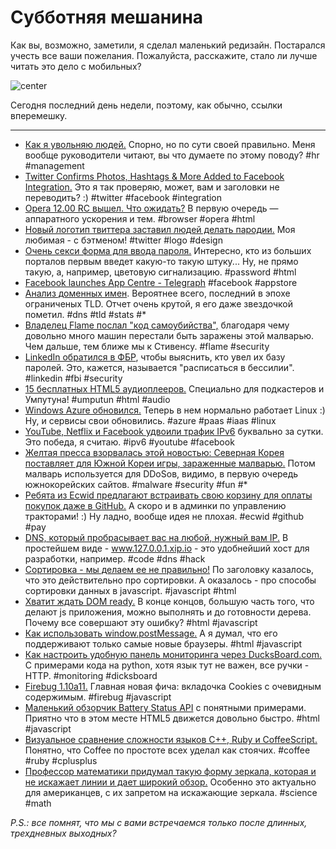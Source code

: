 # Субботняя мешанина

Как вы, возможно, заметили, я сделал маленький редизайн. Постарался учесть все ваши пожелания. Пожалуйста, расскажите, стало ли лучше читать это дело с мобильных?

![center](http://chyo.ru/360911878434.png)

Сегодня последний день недели, поэтому, как обычно, ссылки вперемешку.

---

* [Как я увольняю людей.](http://boss.blogs.nytimes.com/2012/06/04/how-i-fire-people/) Спорно, но по сути своей правильно. Меня вообще руководители читают, вы что думаете по этому поводу? #hr #management
* [Twitter Confirms Photos, Hashtags & More Added to Facebook Integration.](http://thenextweb.com/twitter/2012/06/08/twitter-yes-weve-added-photos-hashtags-usernames-and-more-to-our-facebook-integration/) Это я так проверяю, может, вам и заголовки не переводить? :) #twitter #facebook #integration
* [Opera 12.00 RC вышел. Что ожидать?](http://www.ghacks.net/2012/06/08/opera-12-00-rc-released-what-you-can-expect/) В первую очередь — аппаратного ускорения и тем. #browser #opera #html
* [Новый логотип твиттера заставил людей делать пародии.](http://www.webmonkey.com/2012/06/twitters-new-logo-inspires-parodies-css-greatness/) Моя любимая - с бэтменом! #twitter #logo #design
* [Очень секси форма для ввода пароля.](http://ksat.me/the-literally-sexy-sexy-password-field/) Интересно, кто из больших порталов первым введет какую-то такую штуку... Ну, не прямо такую, а, например, цветовую сигнализацию. #password #html
* [Facebook launches App Centre - Telegraph](http://www.telegraph.co.uk/technology/facebook/9318847/Facebook-launches-App-Centre.html)  #facebook #appstore
* [Анализ доменных имен](http://datagenetics.com/blog/march22012/index.html). Вероятнее всего, последний в эпохе ограниченых TLD. Отчет очень крутой, я его даже звездочкой пометил. #dns #tld #stats #*
* [Владелец Flame послал "код самоубийства",](http://www.bbc.com/news/technology-18365844) благодаря чему довольно много машин перестали быть заражены этой малварью. Чем дальше, тем ближе мы к Стивенсу. #flame #security
* [LinkedIn обратился в ФБР](http://www.reuters.com/article/2012/06/07/us-linkedin-breach-idUSBRE85511820120607), чтобы выяснить, кто увел их базу паролей. Это, кажется, называется "расписаться в бессилии". #linkedin #fbi #security
* [15 бесплатных HTML5 аудиоплееров.](http://www.instantshift.com/2012/06/08/15-free-html5-audio-players-for-your-website-and-blogs/) Специально для подкастеров и Умпутуна! #umputun #html #audio
* [Windows Azure обновился.](http://www.zdnet.com/blog/btl/windows-azure-re-imagined-microsofts-fit-for-the-cloud/79561) Теперь в нем нормально работает Linux :) Ну, и сервисы свои обновились. #azure #paas #iaas #linux
* [YouTube, Netflix и Facebook удвоили трафик IPv6](http://mashable.com/2012/06/07/ipv6-traffic-netflix/) буквально за сутки. Это победа, я считаю. #ipv6 #youtube #facebook
* [Желтая пресса взорвалась этой новостью: Северная Корея поставляет для Южной Кореи игры, зараженные малварью.](http://www.zdnet.com/blog/security/north-korea-ships-malware-infected-games-to-south-korean-users-uses-them-to-launch-ddos-attacks/12383) Потом малварь используется для DDoSов, видимо, в первую очередь южнокорейских сайтов. #malware #security #fun #*
* [Ребята из Ecwid предлагают встраивать свою корзину для оплаты покупок даже в GitHub.](http://kb.ecwid.com/w/page/46169267/GitHub) А скоро и в админки по управлению тракторами! :) Ну ладно, вообще идея не плохая. #ecwid #github #pay
* [DNS, который пробрасывает вас на любой, нужный вам IP.](http://xip.io/) В простейшем виде - www.127.0.0.1.xip.io - это удобнейший хост для разработки, например. #code #dns #hack
* [Сортировка - мы делаем ее не правильно!](http://blog.rodneyrehm.de/archives/14-Sorting-Were-Doing-It-Wrong.html) По заголовку казалось, что это действительно про сортировки. А оказалось - про способы сортировки данных в javascript. #javascript #html
* [Хватит ждать DOM ready.](https://plus.google.com/116910304844117268718/posts/UkaymyuTzaF) В конце концов, большую часть того, что делают js приложения, можно выполнять и до готовности дерева. Почему все совершают эту ошибку? #html #javascript
* [Как использовать window.postMessage.](http://www.nyamsprod.com/blog/2012/introduction-to-window-postmessage/) А я думал, что его поддерживают только самые новые браузеры. #html #javascript
* [Как настроить удобную панель мониторинга через DucksBoard.com.](http://ryrobes.com/python/building-and-loading-sexy-operational-dashboards-with-ducksboard-com/) С примерами кода на python, хотя язык тут не важен, все ручки - HTTP. #monitoring #dicksboard
* [Firebug 1.10a11.](http://blog.getfirebug.com/2012/06/08/firebug-1-10a11/) Главная новая фича: вкладочка Cookies с очевидным содержимым. #firebug #javascript
* [Маленький обзорчик Battery Status API](http://www.smartjava.org/content/html5-access-battery-status-through-javascript) с понятными примерами. Приятно что в этом месте HTML5 движется довольно быстро. #html #javascript
* [Визуальное сравнение сложности языков C++, Ruby и CoffeeScript.](http://www.cpprocks.com/cpp-ruby-coffeescript-language-complexity/) Понятно, что Coffee по простоте всех уделал как стоячих. #coffee #ruby #cplusplus
* [Профессор математики придумал такую форму зеркала, которая и не искажает линии и дает широкий обзор.](http://phys.org/news/2012-06-math-professor-side-mirror-patent.html) Особенно это актуально для американцев, с их запретом на искажающие зеркала. #science #math

*P.S.: все помнят, что мы с вами встречаемся только после длинных, трехдневных выходных?*
